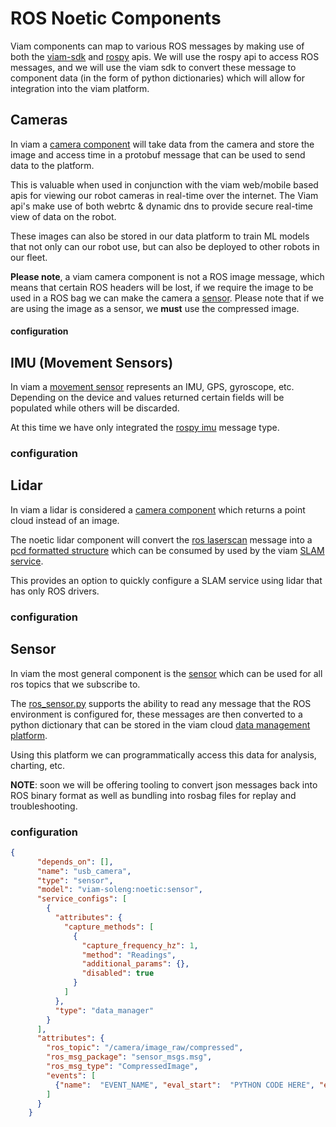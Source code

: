 # ROS Noetic Components

Viam components can map to various ROS messages by making use of both the [viam-sdk](https://python.viam.dev/) and
[rospy](http://wiki.ros.org/rospy) apis. We will use the rospy api to access ROS messages, and we will use the viam 
sdk to convert these message to component data (in the form of python dictionaries) which will allow for integration
into the viam platform.

## Cameras

In viam a [camera component](https://docs.viam.com/components/camera/) will take data from the camera and store the 
image and access time in a protobuf message that can be used to send data to the platform.

This is valuable when used in conjunction with the viam web/mobile based apis for viewing our robot cameras in 
real-time over the internet. The Viam api's make use of both webrtc & dynamic dns to provide secure real-time 
view of data on the robot.

These images can also be stored in our data platform to train ML models that not only can our robot use, but
can also be deployed to other robots in our fleet.

**Please note**, a viam camera component is not a ROS image message, which means that certain ROS headers will 
be lost, if we require the image to be used in a ROS bag we can make the camera a [sensor](#sensor). Please note
that if we are using the image as a sensor, we **must** use the compressed image.

#### configuration

## IMU (Movement Sensors)

In viam a [movement sensor](https://docs.viam.com/components/movement-sensor/) represents an IMU, GPS, gyroscope, etc.
Depending on the device and values returned certain fields will be populated while others will be discarded. 

At this time we have only integrated the [rospy imu](http://docs.ros.org/en/noetic/api/sensor_msgs/html/msg/Imu.html) 
message type.

### configuration

## Lidar

In viam a lidar is considered a [camera component](https://docs.viam.com/components/camera/) which returns a point
cloud instead of an image.

The noetic lidar component will convert the [ros laserscan](http://docs.ros.org/en/melodic/api/sensor_msgs/html/msg/LaserScan.html)
message into a [pcd formatted structure](https://pointclouds.org/documentation/tutorials/pcd_file_format.html) which 
can be consumed by used by the viam [SLAM service](https://docs.viam.com/mobility/slam/).

This provides an option to quickly configure a SLAM service using lidar that has only ROS drivers.

### configuration

## Sensor

In viam the most general component is the [sensor](https://docs.viam.com/components/sensor/) which can be used for all
ros topics that we subscribe to.

The [ros_sensor.py](../components/ros_sensor.py) supports the ability to read any message that the ROS environment is
configured for, these messages are then converted to a python dictionary that can be stored in the viam cloud
[data management platform](https://docs.viam.com/data/).

Using this platform we can programmatically access this data for analysis, charting, etc.

**NOTE**: soon we will be offering tooling to convert json messages back into ROS binary format as well as bundling 
into rosbag files for replay and troubleshooting.

### configuration   

```json
{ 
      "depends_on": [],
      "name": "usb_camera",
      "type": "sensor",
      "model": "viam-soleng:noetic:sensor",
      "service_configs": [
        {
          "attributes": {
            "capture_methods": [
              {
                "capture_frequency_hz": 1,
                "method": "Readings",
                "additional_params": {},
                "disabled": true
              }
            ]
          },
          "type": "data_manager"
        }
      ],
      "attributes": {
        "ros_topic": "/camera/image_raw/compressed",
        "ros_msg_package": "sensor_msgs.msg",
        "ros_msg_type": "CompressedImage",
        "events": [
          {"name":  "EVENT_NAME", "eval_start":  "PYTHON CODE HERE", "eval_stop":  "PYTHON_CODE_HERE"}
        ]
      }
    }
```